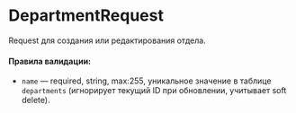 # DepartmentRequest

Request для создания или редактирования отдела.

#### Правила валидации:

* `name` — required, string, max:255, уникальное значение в таблице `departments` (игнорирует текущий ID при обновлении, учитывает soft delete).

